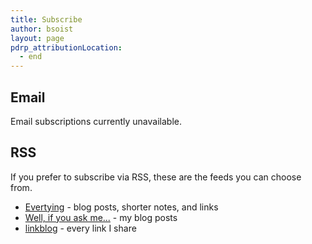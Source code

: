 ```yaml
---
title: Subscribe
author: bsoist
layout: page
pdrp_attributionLocation:
  - end
---
```

## Email
Email subscriptions currently unavailable.
<!--
To subscribe via email, enter your email address below and click the button. You'll be taken to another form where you can choose your subscription. You'll also have the opportunity to share your first name so I know what to call you, but that is optional.  
-->

## RSS
If you prefer to subscribe via RSS, these are the feeds you can choose from.

  * [Evertying][1] - blog posts, shorter notes, and links
  * [Well, if you ask me...][2] - my blog posts
  * [linkblog][3] - every link I share

 [1]: http://feeds.feedburner.com/BsoistsNotes
 [2]: http://feeds.feedburner.com/WellIfYouAskMe
 [3]: http://feeds.feedburner.com/BsoistsLinkBlogFeed
